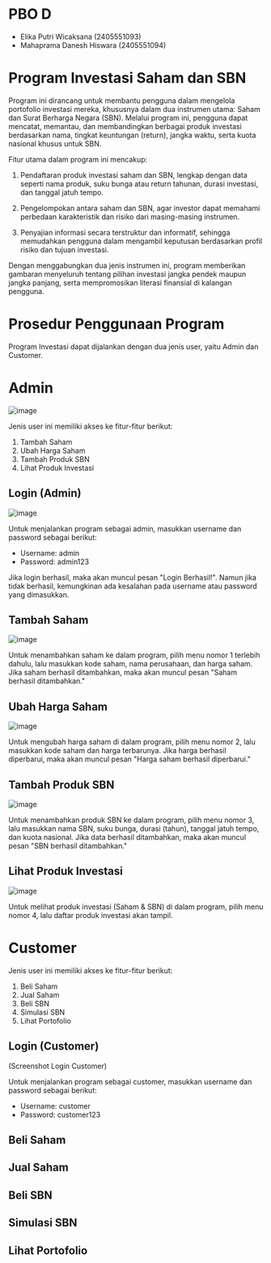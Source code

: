 # PBO D
* Elika Putri Wicaksana (2405551093)
* Mahaprama Danesh Hiswara (2405551094)

# Program Investasi Saham dan SBN
Program ini dirancang untuk membantu pengguna dalam mengelola portofolio investasi mereka, khususnya dalam dua instrumen utama: 
Saham dan Surat Berharga Negara (SBN). Melalui program ini, pengguna dapat mencatat, memantau, dan membandingkan berbagai produk 
investasi berdasarkan nama, tingkat keuntungan (return), jangka waktu, serta kuota nasional khusus untuk SBN.

Fitur utama dalam program ini mencakup:

1. Pendaftaran produk investasi saham dan SBN, lengkap dengan data seperti nama produk, suku bunga atau return tahunan, durasi investasi, dan tanggal jatuh tempo.

2. Pengelompokan antara saham dan SBN, agar investor dapat memahami perbedaan karakteristik dan risiko dari masing-masing instrumen.

3. Penyajian informasi secara terstruktur dan informatif, sehingga memudahkan pengguna dalam mengambil keputusan berdasarkan profil risiko dan tujuan investasi.

Dengan menggabungkan dua jenis instrumen ini, program memberikan gambaran menyeluruh tentang pilihan investasi jangka pendek maupun jangka panjang, serta mempromosikan literasi finansial di kalangan pengguna.

# Prosedur Penggunaan Program

Program Investasi dapat dijalankan dengan dua jenis user, yaitu Admin dan Customer.

# Admin
![image](https://github.com/user-attachments/assets/b50e786f-2cb0-4d95-a4c1-682c0764e07b)


Jenis user ini memiliki akses ke fitur-fitur berikut:
1. Tambah Saham
2. Ubah Harga Saham
3. Tambah Produk SBN
4. Lihat Produk Investasi

## Login (Admin)
![image](https://github.com/user-attachments/assets/a3e9b090-82e4-4231-9233-999e370cdb9f)

Untuk menjalankan program sebagai admin, masukkan username dan password sebagai berikut:
* Username: admin
* Password: admin123


Jika login berhasil, maka akan muncul pesan "Login Berhasil!".
Namun jika tidak berhasil, kemungkinan ada kesalahan pada username atau password yang dimasukkan.


## Tambah Saham
![image](https://github.com/user-attachments/assets/5db894c4-3c5d-47c3-80ae-c2860105ea1e)


Untuk menambahkan saham ke dalam program, pilih menu nomor 1 terlebih dahulu, lalu masukkan kode saham, nama perusahaan, dan harga saham. Jika saham berhasil ditambahkan, maka akan muncul pesan "Saham berhasil ditambahkan."

## Ubah Harga Saham
![image](https://github.com/user-attachments/assets/0c0f0b4b-6d09-4d4e-bbef-783c30064344)


Untuk mengubah harga saham di dalam program, pilih menu nomor 2, lalu masukkan kode saham dan harga terbarunya. Jika harga berhasil diperbarui, maka akan muncul pesan "Harga saham berhasil diperbarui."

## Tambah Produk SBN
![image](https://github.com/user-attachments/assets/57bc3987-54ae-4c0c-84e6-dad70c3fe4d7)


Untuk menambahkan produk SBN ke dalam program, pilih menu nomor 3, lalu masukkan nama SBN, suku bunga, durasi (tahun), tanggal jatuh tempo, dan kuota nasional. Jika data berhasil ditambahkan, maka akan muncul pesan "SBN berhasil ditambahkan."

## Lihat Produk Investasi
![image](https://github.com/user-attachments/assets/721cfec8-18ce-4ca5-bd3d-7bd3e725d57f)

Untuk melihat produk investasi (Saham & SBN) di dalam program, pilih menu nomor 4, lalu daftar produk investasi akan tampil.

# Customer
Jenis user ini memiliki akses ke fitur-fitur berikut:
1. Beli Saham
2. Jual Saham
3. Beli SBN
4. Simulasi SBN
5. Lihat Portofolio

## Login (Customer)
(Screenshot Login Customer)

Untuk menjalankan program sebagai customer, masukkan username dan password sebagai berikut:
* Username: customer
* Password: customer123

## Beli Saham
## Jual Saham
## Beli SBN
## Simulasi SBN
## Lihat Portofolio
